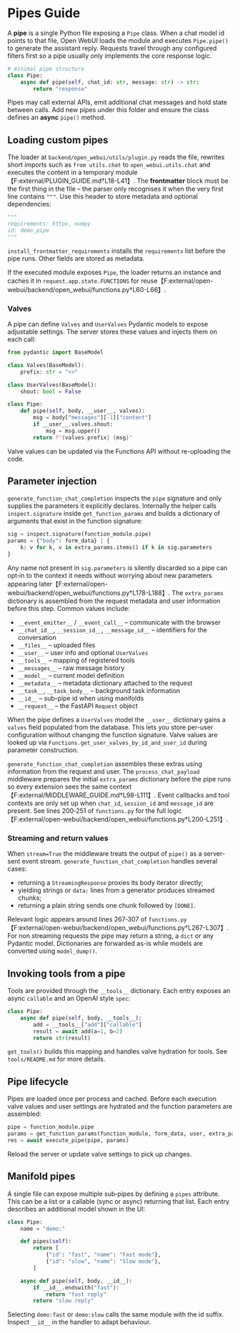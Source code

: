 # Pipes Guide

A **pipe** is a single Python file exposing a `Pipe` class. When a chat model id points to that file, Open WebUI loads the module and executes `Pipe.pipe()` to generate the assistant reply. Requests travel through any configured filters first so a pipe usually only implements the core response logic.

```python
# minimal pipe structure
class Pipe:
    async def pipe(self, chat_id: str, message: str) -> str:
        return "response"
```

Pipes may call external APIs, emit additional chat messages and hold state between calls. Add new pipes under this folder and ensure the class defines an **async** `pipe()` method.

## Loading custom pipes

The loader at `backend/open_webui/utils/plugin.py` reads the file, rewrites
short imports such as `from utils.chat` to `open_webui.utils.chat` and
executes the content in a temporary module【F:external/PLUGIN_GUIDE.md†L18-L41】.
The **frontmatter** block must be the first thing in the file – the parser only
recognises it when the very first line contains `"""`. Use this header to store
metadata and optional dependencies:

```python
"""
requirements: httpx, numpy
id: demo_pipe
"""
```

`install_frontmatter_requirements` installs the `requirements` list before the pipe runs. Other fields are stored as metadata.

If the executed module exposes `Pipe`, the loader returns an instance and caches it in `request.app.state.FUNCTIONS` for reuse【F:external/open-webui/backend/open_webui/functions.py†L60-L66】.

### Valves

A pipe can define `Valves` and `UserValves` Pydantic models to expose adjustable settings. The server stores these values and injects them on each call:

```python
from pydantic import BaseModel

class Valves(BaseModel):
    prefix: str = ">>"

class UserValves(BaseModel):
    shout: bool = False

class Pipe:
    def pipe(self, body, __user__, valves):
        msg = body["messages"][-1]["content"]
        if __user__.valves.shout:
            msg = msg.upper()
        return f"{valves.prefix} {msg}"
```

Valve values can be updated via the Functions API without re-uploading the code.

## Parameter injection

`generate_function_chat_completion` inspects the `pipe` signature and only
supplies the parameters it explicitly declares.  Internally the helper calls
`inspect.signature` inside `get_function_params` and builds a dictionary of
arguments that exist in the function signature:

```python
sig = inspect.signature(function_module.pipe)
params = {"body": form_data} | {
    k: v for k, v in extra_params.items() if k in sig.parameters
}
```

Any name not present in `sig.parameters` is silently discarded so a pipe can
opt‑in to the context it needs without worrying about new parameters appearing
later【F:external/open-webui/backend/open_webui/functions.py†L178-L188】.  The
`extra_params` dictionary is assembled from the request metadata and user
information before this step.  Common values include:

- `__event_emitter__` / `__event_call__` – communicate with the browser
- `__chat_id__`, `__session_id__`, `__message_id__` – identifiers for the conversation
- `__files__` – uploaded files
- `__user__` – user info and optional `UserValves`
- `__tools__` – mapping of registered tools
- `__messages__` – raw message history
- `__model__` – current model definition
- `__metadata__` – metadata dictionary attached to the request
- `__task__`, `__task_body__` – background task information
- `__id__` – sub-pipe id when using manifolds
- `__request__` – the FastAPI `Request` object

When the pipe defines a `UserValves` model the `__user__` dictionary gains a
`valves` field populated from the database.  This lets you store per-user
configuration without changing the function signature.  Valve values are looked
up via `Functions.get_user_valves_by_id_and_user_id` during parameter
construction.

`generate_function_chat_completion` assembles these extras using information
from the request and user. The `process_chat_payload` middleware prepares the
initial `extra_params` dictionary before the pipe runs so every extension sees
the same context【F:external/MIDDLEWARE_GUIDE.md†L98-L111】. Event callbacks and
tool contexts are only set up when `chat_id`, `session_id` and `message_id` are
present. See lines 200‑251 of `functions.py` for the full logic
【F:external/open-webui/backend/open_webui/functions.py†L200-L251】.

### Streaming and return values

When `stream=True` the middleware treats the output of `pipe()` as a server-sent event stream. `generate_function_chat_completion` handles several cases:

- returning a `StreamingResponse` proxies its body iterator directly;
- yielding strings or `data:` lines from a generator produces streamed chunks;
- returning a plain string sends one chunk followed by `[DONE]`.

Relevant logic appears around lines 267‑307 of `functions.py`【F:external/open-webui/backend/open_webui/functions.py†L267-L307】. For non streaming requests the pipe may return a string, a `dict` or any Pydantic model. Dictionaries are forwarded as-is while models are converted using `model_dump()`.

## Invoking tools from a pipe

Tools are provided through the `__tools__` dictionary. Each entry exposes an async `callable` and an OpenAI style `spec`:

```python
class Pipe:
    async def pipe(self, body, __tools__):
        add = __tools__["add"]["callable"]
        result = await add(a=1, b=2)
        return str(result)
```

`get_tools()` builds this mapping and handles valve hydration for tools. See `tools/README.md` for more details.

## Pipe lifecycle

Pipes are loaded once per process and cached. Before each execution valve values and user settings are hydrated and the function parameters are assembled:

```python
pipe = function_module.pipe
params = get_function_params(function_module, form_data, user, extra_params)
res = await execute_pipe(pipe, params)
```

Reload the server or update valve settings to pick up changes.

## Manifold pipes

A single file can expose multiple sub‑pipes by defining a `pipes` attribute. This can be a list or a callable (sync or async) returning that list. Each entry describes an additional model shown in the UI:

```python
class Pipe:
    name = "demo:"

    def pipes(self):
        return [
            {"id": "fast", "name": "Fast mode"},
            {"id": "slow", "name": "Slow mode"},
        ]

    async def pipe(self, body, __id__):
        if __id__.endswith("fast"):
            return "fast reply"
        return "slow reply"
```

Selecting `demo:fast` or `demo:slow` calls the same module with the id suffix. Inspect `__id__` in the handler to adapt behaviour.
